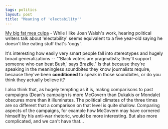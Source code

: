```yaml
---
tags: politics
layout: post
title: "Meaning of 'electability'"
---
```




<a href="http://www.salon.com/news/feature/2003/08/11/dean/index.html">My big fat mea culpa</a> - While I like Joan Walsh's work, hearing political writers talk about 'electability' seems equivalent to a five year-old saying he doesn't like eating stuff that's 'oogy'.

<p>It's interesting how easily very smart people fall into stereotypes and hugely broad generalizations --  "'Black voters are pragmatists; they'll support someone who can beat Bush,' says Brazile." Is that because they're speaking in the meaningless soundbites they know journalists require, because they've been <b>conditioned</b> to speak in those soundbites, or do you think they actually believe it?</p>

<p>I also think that, as hugely tempting as it is, makng comparisons to past campaigns (Dean's campaign is more McGovern than Dukakis or Mondale) obscures more than it illuminates. The political climates of the three times are so different that a comparison on that level is quite shallow. Comparing aspects of the campaigns, for example how McGovern may have cornered himself by his anti-war rhetoric, would be more interesting. But also more complicated, and we can't have that...</p>


